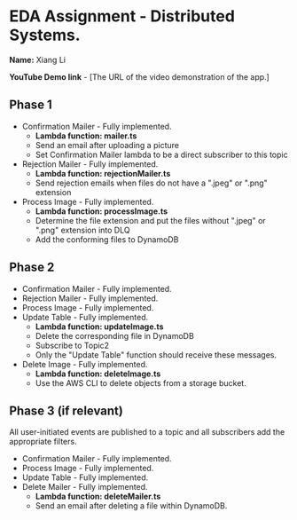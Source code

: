# EDA Assignment - Distributed Systems.

__Name:__ Xiang Li

__YouTube Demo link__ - [The URL of the video demonstration of the app.]

## Phase 1

+ Confirmation Mailer - Fully implemented.
  + __Lambda function: mailer.ts__
  + Send an email after uploading a picture
  + Set Confirmation Mailer lambda to be a direct subscriber to this topic
+ Rejection Mailer - Fully implemented.
  + __Lambda function: rejectionMailer.ts__
  + Send rejection emails when files do not have a ".jpeg" or ".png" extension
+ Process Image - Fully implemented.
  + __Lambda function: processImage.ts__
  + Determine the file extension and put the files without ".jpeg" or ".png" extension into DLQ
  + Add the conforming files to DynamoDB

## Phase 2

+ Confirmation Mailer - Fully implemented.
+ Rejection Mailer - Fully implemented.
+ Process Image - Fully implemented.
+ Update Table - Fully implemented.
  + __Lambda function: updateImage.ts__
  + Delete the corresponding file in DynamoDB
  + Subscribe to Topic2
  + Only the "Update Table" function should receive these messages.
+ Delete Image - Fully implemented.
  + __Lambda function: deleteImage.ts__
  + Use the AWS CLI to delete objects from a storage bucket.

## Phase 3 (if relevant)

All user-initiated events are published to a topic and all subscribers add the appropriate filters.

+ Confirmation Mailer - Fully implemented.
+ Process Image - Fully implemented.
+ Update Table - Fully implemented.
+ Delete Mailer - Fully implemented.
  + __Lambda function: deleteMailer.ts__
  + Send an email after deleting a file within DynamoDB.
